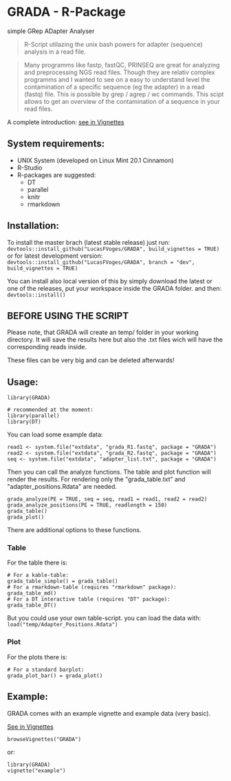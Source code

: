 # GRADA - R-Package
simple GRep ADapter Analyser

> R-Script utilazing the unix bash powers for adapter (sequence) analysis in a read file.

> Many programms like fastp, fastQC, PRINSEQ are great for analyzing and preprocessing NGS read files. Though they are relativ complex programms and I wanted to see on a easy to understand level the contamination of a specific sequence (eg the adapter) in a read (fastq) file. This is possible by grep / agrep / wc commands. This scipt allows to get an overview of the contamination of a sequence in your read files.

A complete introduction: [see in Vignettes](http://htmlpreview.github.io/?https://github.com/LucasFVoges/GRADA/blob/master/vignettes/introduction.html)

## System requirements:

- UNIX System (developed on Linux Mint 20.1 Cinnamon)
- R-Studio
- R-packages are suggested:
  - DT
  - parallel
  - knitr
  - rmarkdown
  
## Installation:
To install the master brach (latest stable release)
just run:
`devtools::install_github("LucasFVoges/GRADA", build_vignettes = TRUE)`  
or for latest development version:  
`devtools::install_github("LucasFVoges/GRADA", branch = "dev", build_vignettes = TRUE)`

You can install also local version of this by simply download the latest or one of the releases, put your workspace inside the GRADA folder. and then:  
`devtools::install()`  

## BEFORE USING THE SCRIPT
Please note, that GRADA will create an temp/ folder in your working directory. It will save the results here but also the .txt files wich will have the corresponding reads inside.

These files can be very big and can be deleted afterwards!

## Usage:
```
library(GRADA)

# recommended at the moment:
library(parallel) 
library(DT)
```

You can load some example data:
```
read1 <- system.file("extdata", "grada_R1.fastq", package = "GRADA")
read2 <- system.file("extdata", "grada_R2.fastq", package = "GRADA")
seq <- system.file("extdata", "adapter_list.txt", package = "GRADA")
```

Then you can call the analyze functions. The table and plot function will render the results. For rendering only the "grada_table.txt" and "adapter_positions.Rdata" are needed.
```
grada_analyze(PE = TRUE, seq = seq, read1 = read1, read2 = read2)
grada_analyze_positions(PE = TRUE, readlength = 150)
grada_table()
grada_plot()
```
There are additional options to these functions.

### Table

For the table there is:
```
# For a kable-table:
grada_table_simple() = grada_table()
# For a rmarkdown-table (requires "rmarkdown" package):
grada_table_md()
# For a DT interactive table (requires "DT" package):
grada_table_DT() 
```
But you could use your own table-script. you can load the data with: `load("temp/Adapter_Positions.Rdata")`

### Plot

For the plots there is:
```
# For a standard barplot:
grada_plot_bar() = grada_plot()
```

## Example:
GRADA comes with an example vignette and example data (very basic).

[See in Vignettes](http://htmlpreview.github.io/?https://github.com/LucasFVoges/GRADA/blob/master/vignettes/example.html)

`browseVignettes("GRADA")`

or: 

```
library(GRADA)   
vignette("example")
```
